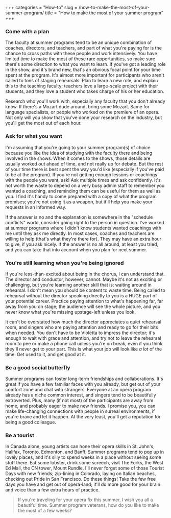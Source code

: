 +++
categories = "How-to"
slug = /how-to-make-the-most-of-your-summer-program/
title = "How to make the most of your summer program"
+++

### Come with a plan

The faculty at summer programs tend to be an unique combination of coaches, directors, and teachers, and part of what you're paying for is the chance to cross paths with these people and work intensively. You have limited time to make the most of these rare opportunities, so make sure there's some direction to what you want to learn. If you've got a leading role in the show, and it's brand new, that's an obvious focal point for your time spent at the program. It's almost more important for participants who aren't called to tons of staging rehearsals. Plan to learn a new role, and explain this to the teaching faculty; teachers love a large-scale project with their students, and they love a student who takes charge of his or her education.

Research who you'll work with, especially any faculty that you don't already know. If there's a Mozart dude around, bring some Mozart. Same for language specialists, or people who worked on the premiere of an opera. Not only will you show that you've done your research on the industry, but you'll get the most out of each hour.

### Ask for what you want

I'm assuming that you're going to your summer program(s) of choice because you like the idea of studying with the faculty there and being involved in the shows. When it comes to the shows, those details are usually worked out ahead of time, and not really up for debate. But the rest of your time there is best spent the way you'd like (especially if you've paid to be at the program). If you're not getting enough lessons or coachings with the people you want, ask! Ask multiple times and ask confidently. It's not worth the waste to depend on a very busy admin staff to remember you wanted a coaching, and reminding them can be useful for them as well as you. I find it's handy to come prepared with a copy of what the program promises; you're not using it as a weapon, but it'll help you make your requests in an informed way.

If the answer is no and the explanation is somewhere in the "schedule conflicts" world, consider going right to the person in question. I've worked at summer programs where I didn't know students wanted coachings with me until they ask me directly. In most cases, coaches and teachers are willing to help (that's what they're there for). They may have an extra hour to give, if you ask nicely. If the answer is no all around, at least you tried, and you can take that into account when you plan for next summer.

### You're still learning when you're being ignored

If you're less-than-excited about being in the chorus, I can understand that. The director and conductor, however, cannot. Maybe it's not as exciting or challenging, but you're learning another skill that is: waiting around in rehearsal. I don't mean you should be content to waste time. Being called to rehearsal without the director speaking directly to you is a HUGE part of your potential career. Practice paying attention to what's happening far, far away from you on stage; the audience will see the whole picture, and you never know what you're missing upstage-left unless you look.

It can't be overstated how much the director appreciates a quiet rehearsal room, and singers who are paying attention and ready to go for their bits when needed. You don't have to be Violetta to impress the director; it's enough to wait with grace and attention, and try not to leave the rehearsal room to pee or make a phone call unless you're on break, even if you think they'll never get to your part. This is what your job will look like *a lot* of the time. Get used to it, and get good at it.

### Be a good social butterfly

Summer programs can foster long-term friendships and collaborations. It's great if you have a few familiar faces with you already, but get out of your comfort zone and chat with strangers. Everyone at an opera program already has a niche common interest, and singers tend to be beautifully extroverted. Plus, many (if not most) of the participants are away from home, and probably eager to make new friends. I promise you, you can make life-changing connections with people in surreal environments, if you're brave and let it happen. At the very least, you'll get a reputation for being a good colleague.

### Be a tourist

In Canada alone, young artists can hone their opera skills in St. John's, Halifax, Toronto, Edmonton, and Banff. Summer programs tend to pop up in lovely places, and it's silly to spend weeks in a place without seeing some stuff there. Eat some lobster, drink some screech, visit The Forks, the West Ed Mall, the CN tower, Mount Rundle. I'll never forget some of those Tourist Days with new friends; zip-lining in Colorado, laying on Italian beaches, checking out Pride in San Francisco. Do these things! Take the few free days you have and get out of opera-land; it'll do more good for your brain and voice than a few extra hours of practice.

> If you're traveling for your opera fix this summer, I wish you all a beautiful time. Summer program veterans, how do you like to make the most of a few weeks?

